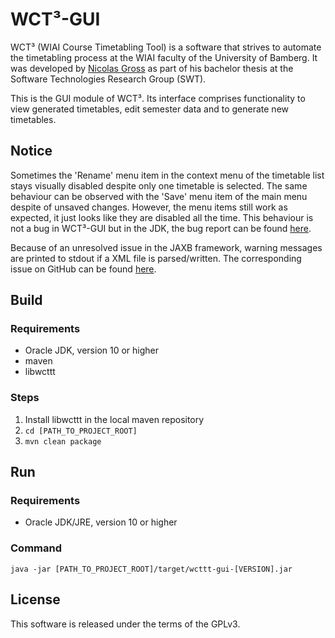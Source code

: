 # WCT³-GUI

WCT³ (WIAI Course Timetabling Tool) is a software that strives to automate the
timetabling process at the WIAI faculty of the University of Bamberg. It was
developed by [Nicolas Gross](https://github.com/nicolasgross) as part of his
bachelor thesis at the Software Technologies Research Group (SWT).

This is the GUI module of WCT³. Its interface comprises functionality to view 
generated timetables, edit semester data and to generate new timetables.


## Notice

Sometimes the 'Rename' menu item in the context menu of the timetable list stays
visually disabled despite only one timetable is selected. The same behaviour can
be observed with the 'Save' menu item of the main menu despite of unsaved 
changes. However, the menu items still work as expected, it just looks like they
are disabled all the time. This behaviour is not a bug in WCT³-GUI but in the 
JDK, the bug report can be found 
[here](https://bugs.openjdk.java.net/browse/JDK-8201310).

Because of an unresolved issue in the JAXB framework, warning messages are
printed to stdout if a XML file is parsed/written. The corresponding issue on 
GitHub can be found [here](https://github.com/javaee/jaxb-v2/issues/1197).


## Build

### Requirements

- Oracle JDK, version 10 or higher
- maven
- libwcttt

### Steps

1. Install libwcttt in the local maven repository
2. `cd [PATH_TO_PROJECT_ROOT]`
3. `mvn clean package` 


## Run

### Requirements

- Oracle JDK/JRE, version 10 or higher

### Command

`java -jar [PATH_TO_PROJECT_ROOT]/target/wcttt-gui-[VERSION].jar`


## License

This software is released under the terms of the GPLv3.
